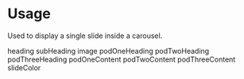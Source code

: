 # Usage
Used to display a single slide inside a carousel.

<!-- PROPS -->
  heading
  subHeading
  image
  podOneHeading
  podTwoHeading
  podThreeHeading
  podOneContent
  podTwoContent
  podThreeContent
  slideColor